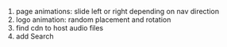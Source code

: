 1. page animations: slide left or right depending on nav direction
2. logo animation: random placement and rotation
3. find cdn to host audio files
4. add Search